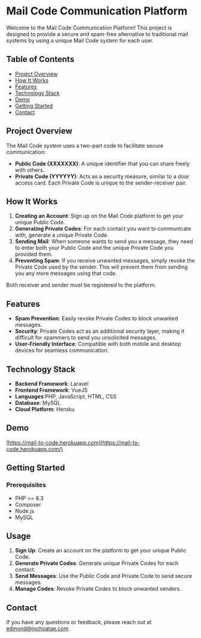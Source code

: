 # Mail Code Communication Platform

Welcome to the Mail Code Communication Platform! This project is designed to provide a secure and spam-free alternative to traditional mail systems by using a unique Mail Code system for each user.



## Table of Contents

- [Project Overview](#project-overview)
- [How It Works](#how-it-works)
- [Features](#features)
- [Technology Stack](#technology-stack)
- [Demo](#demo)
- [Getting Started](#getting-started)
- [Contact](#contact)

  
  
## Project Overview

The Mail Code system uses a two-part code to facilitate secure communication:

- **Public Code (XXXXXXX)**: A unique identifier that you can share freely with others.
- **Private Code (YYYYYY)**: Acts as a security measure, similar to a door access card. Each Private Code is unique to the sender-receiver pair.

## How It Works

1. **Creating an Account**: Sign up on the Mail Code platform to get your unique Public Code.
2. **Generating Private Codes**: For each contact you want to communicate with, generate a unique Private Code.
3. **Sending Mail**: When someone wants to send you a message, they need to enter both your Public Code and the unique Private Code you provided them.
4. **Preventing Spam**: If you receive unwanted messages, simply revoke the Private Code used by the sender. This will prevent them from sending you any more messages using that code.

Both receiver and sender must be registered to the platform.

## Features

- **Spam Prevention**: Easily revoke Private Codes to block unwanted messages.
- **Security**: Private Codes act as an additional security layer, making it difficult for spammers to send you unsolicited messages.
- **User-Friendly Interface**: Compatible with both mobile and desktop devices for seamless communication.

## Technology Stack

- **Backend Framework**: Laravel
- **Frontend Framework**: VueJS
- **Languages**:PHP, JavaScript, HTML, CSS
- **Database**: MySQL
- **Cloud Platform**: Heroku


## Demo

[https://mail-to-code.herokuapp.com](https://mail-to-code.herokuapp.com/)

## Getting Started

### Prerequisites

- PHP >= 8.3
- Composer
- Node.js
- MySQL


## Usage

1. **Sign Up**: Create an account on the platform to get your unique Public Code.
2. **Generate Private Codes**: Generate unique Private Codes for each contact.
3. **Send Messages**: Use the Public Code and Private Code to send secure messages.
4. **Manage Codes**: Revoke Private Codes to block unwanted senders.


## Contact

If you have any questions or feedback, please reach out at [edmond@inchoatae.com](mailto:edmond@inchoatae.com).


